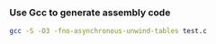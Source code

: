 ### Use Gcc to generate assembly code

```bash
gcc -S -O3 -fno-asynchronous-unwind-tables test.c
```